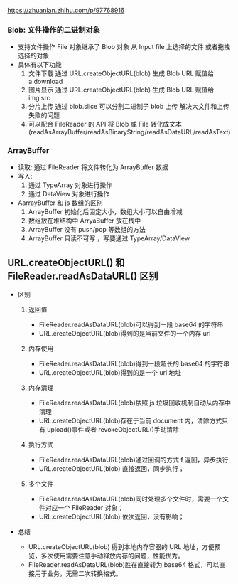 https://zhuanlan.zhihu.com/p/97768916

### Blob: 文件操作的二进制对象

- 支持文件操作 File 对象继承了 Blob 对象 从 Input file 上选择的文件 或者拖拽选择的对象
- 具体有以下功能
  1.  文件下载 通过 URL.createObjectURL(blob) 生成 Blob URL 赋值给 a.download
  2.  图片显示 通过 URL.createObjectURL(blob) 生成 Blob URL 赋值给 img.src
  3.  分片上传 通过 blob.slice 可以分割二进制子 blob 上传 解决大文件和上传失败的问题
  4.  可以配合 FileReader 的 API 将 Blob 或 File 转化成文本(readAsArrayBuffer/readAsBinaryString/readAsDataURL/readAsText)

### ArrayBuffer

- 读取: 通过 FileReader 将文件转化为 ArrayBuffer 数据
- 写入:
  1.  通过 TypeArray 对象进行操作
  2.  通过 DataView 对象进行操作
- AarrayBuffer 和 js 数组的区别
  1.  ArrayBuffer 初始化后固定大小，数组大小可以自由增减
  2.  数组放在堆结构中 ArryaBuffer 放在栈中
  3.  ArrayBuffer 没有 push/pop 等数组的方法
  4.  ArrayBuffer 只读不可写 ，写要通过 TypeArray/DataView

## URL.createObjectURL() 和 FileReader.readAsDataURL() 区别

- 区别

  1.  返回值

      - FileReader.readAsDataURL(blob)可以得到一段 base64 的字符串
      - URL.createObjectURL(blob)得到的是当前文件的一个内存 url

  2.  内存使用

      - FileReader.readAsDataURL(blob)得到一段超长的 base64 的字符串
      - URL.createObjectURL(blob)得到的是一个 url 地址

  3.  内存清理

      - FileReader.readAsDataURL(blob)依照 js 垃圾回收机制自动从内存中清理
      - URL.createObjectURL(blob)存在于当前 document 内，清除方式只有 upload()事件或者 revokeObjectURL()手动清除

  4.  执行方式

      - FileReader.readAsDataURL(blob)通过回调的方式 f 返回，异步执行
      - URL.createObjectURL(blob) 直接返回，同步执行；

  5.  多个文件
      - FileReader.readAsDataURL(blob)同时处理多个文件时，需要一个文件对应一个 FileReader 对象；
      - URL.createObjectURL(blob) 依次返回，没有影响；

- 总结
  - URL.createObjectURL(blob) 得到本地内存容器的 URL 地址，方便预览，多次使用需要注意手动释放内存的问题，性能优秀。
  - FileReader.readAsDataURL(blob)胜在直接转为 base64 格式，可以直接用于业务，无需二次转换格式。
